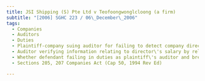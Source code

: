 ```yaml
---
title: JSI Shipping (S) Pte Ltd v Teofoongwonglcloong (a firm) 
subtitle: "[2006] SGHC 223 / 06\_December\_2006"
tags:
  - Companies
  - Auditors
  - Duties
  - Plaintiff-company suing auditor for failing to detect company director\'s misappropriation of company funds through overpayment of director\'s salary and other benefits
  - Auditor verifying information relating to director\'s salary by relying on statement of by defaulting director
  - Whether defendant failing in duties as plaintiff\'s auditor and breaching contract of engagement with plaintiff
  - Sections 205, 207 Companies Act (Cap 50, 1994 Rev Ed)

---
```


